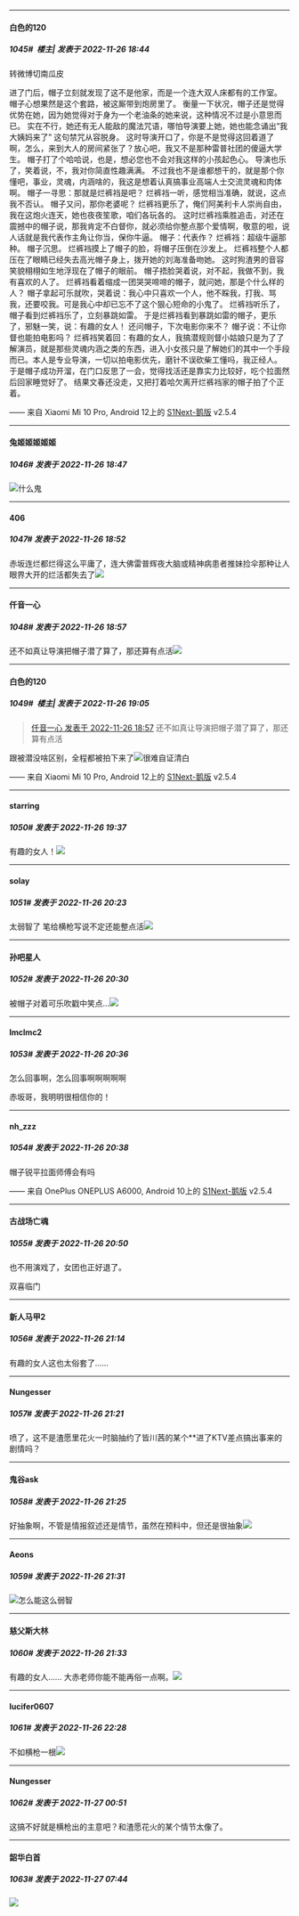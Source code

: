

*****

####  白色的120  
##### 1045#         楼主| 发表于 2022-11-26 18:44

转微博切南瓜皮

进了门后，帽子立刻就发现了这不是他家，而是一个连大双人床都有的工作室。
帽子心想果然是这个套路，被这厮带到炮房里了。
衡量一下状况，帽子还是觉得优势在她，因为她觉得对于身为一个老油条的她来说，这种情况不过是小意思而已。
实在不行，她还有无人能敌的魔法咒语，哪怕导演要上她，她也能念诵出“我大姨妈来了” 这句禁咒从容脱身。
这时导演开口了，你是不是觉得这回着道了啊，怎么，来到大人的房间紧张了？放心吧，我又不是那种雷普社团的傻逼大学生。
帽子打了个哈哈说，也是，想必您也不会对我这样的小孩起色心。
导演也乐了，笑着说，不，我对你简直性趣满满。
不过我也不是谁都想干的，就是那个你懂吧，事业，灵魂，内涵啥的，我这是想着认真搞事业高端人士交流灵魂和肉体啊。
帽子一寻思：那就是烂裤裆是吧？
烂裤裆一听，感觉相当准确，就说，这点我不否认。
帽子又问，那你老婆呢？
烂裤裆更乐了，俺们阿美利卡人崇尚自由，我在这炮火连天，她也夜夜笙歌，咱们各玩各的。
这时烂裤裆乘胜追击，对还在震撼中的帽子说，那我肯定不白督你，就必须给你整点那个爱情啊，敬意的啦，说人话就是我代表作主角让你当，保你牛逼。
帽子：代表作？
烂裤裆：超级牛逼那种。
帽子沉思。
烂裤裆摸上了帽子的脸，将帽子压倒在沙发上。
烂裤裆整个人都压在了眼睛已经失去高光帽子身上，拨开她的刘海准备吻她。
这时狗渣男的音容笑貌栩栩如生地浮现在了帽子的眼前。
帽子捂脸哭着说，对不起，我做不到，我有喜欢的人了。 
烂裤裆看着缩成一团哭哭啼啼的帽子，就问她，那是个什么样的人？
帽子拿起可乐就吹，哭着说：我心中只喜欢一个人，他不睬我，打我、骂我，还要咬我。可是我心中却已忘不了这个狠心短命的小鬼了。
烂裤裆听乐了，帽子看到烂裤裆乐了，立刻暴跳如雷。
于是烂裤裆看到暴跳如雷的帽子，更乐了，邪魅一笑，说：有趣的女人！ 
还问帽子，下次电影你来不？
帽子说：不让你督也能拍电影吗？
烂裤裆笑着回：有趣的女人，我搞潜规则督小姑娘只是为了了解演员，就是那些灵魂内涵之类的东西，进入小女孩只是了解她们的其中一个手段而已。本人是专业导演，一切以拍电影优先，磨针不误砍柴工懂吗，我正经人。
于是帽子成功开溜，在门口反思了一会，觉得找活还是靠实力比较好，吃个拉面然后回家睡觉好了。
结果文春还没走，又把打着哈欠离开烂裤裆家的帽子拍了个正着。

—— 来自 Xiaomi Mi 10 Pro, Android 12上的 [S1Next-鹅版](https://github.com/ykrank/S1-Next/releases) v2.5.4

*****

####  兔姬姬姬姬姬  
##### 1046#       发表于 2022-11-26 18:47

<img src="https://static.saraba1st.com/image/smiley/face2017/067.png" referrerpolicy="no-referrer">什么鬼



*****

####  406  
##### 1047#       发表于 2022-11-26 18:52

赤坂连烂都烂得这么平庸了，连大佛雷普辉夜大脑或精神病患者推妹捡伞那种让人眼界大开的烂活都失去了<img src="https://static.saraba1st.com/image/smiley/face2017/124.png" referrerpolicy="no-referrer">

*****

####  仟音一心  
##### 1048#       发表于 2022-11-26 18:57

还不如真让导演把帽子潜了算了，那还算有点活<img src="https://static.saraba1st.com/image/smiley/face2017/049.png" referrerpolicy="no-referrer">



*****

####  白色的120  
##### 1049#         楼主| 发表于 2022-11-26 19:05

<blockquote><a href="httphttps://bbs.saraba1st.com/2b/forum.php?mod=redirect&amp;goto=findpost&amp;pid=58628569&amp;ptid=2073604" target="_blank">仟音一心 发表于 2022-11-26 18:57</a>
还不如真让导演把帽子潜了算了，那还算有点活</blockquote>
跟被潜没啥区别，全程都被拍下来了<img src="https://static.saraba1st.com/image/smiley/face2017/037.png" referrerpolicy="no-referrer">很难自证清白

—— 来自 Xiaomi Mi 10 Pro, Android 12上的 [S1Next-鹅版](https://github.com/ykrank/S1-Next/releases) v2.5.4



*****

####  starring  
##### 1050#       发表于 2022-11-26 19:37

有趣的女人！<img src="https://static.saraba1st.com/image/smiley/face2017/067.png" referrerpolicy="no-referrer">



*****

####  solay  
##### 1051#       发表于 2022-11-26 20:23

太弱智了 笔给横枪写说不定还能整点活<img src="https://static.saraba1st.com/image/smiley/face2017/002.png" referrerpolicy="no-referrer">



*****

####  孙吧星人  
##### 1052#       发表于 2022-11-26 20:30

被帽子对着可乐吹戳中笑点...<img src="https://static.saraba1st.com/image/smiley/face2017/068.png" referrerpolicy="no-referrer">

*****

####  lmclmc2  
##### 1053#       发表于 2022-11-26 20:36

怎么回事啊，怎么回事啊啊啊啊啊

赤坂哥，我明明很相信你的！

*****

####  nh_zzz  
##### 1054#       发表于 2022-11-26 20:38

帽子锐平拉面师傅会有吗

—— 来自 OnePlus ONEPLUS A6000, Android 10上的 [S1Next-鹅版](https://github.com/ykrank/S1-Next/releases) v2.5.4



*****

####  古战场亡魂  
##### 1055#       发表于 2022-11-26 20:50

也不用演戏了，女团也正好退了。

双喜临门



*****

####  新人马甲2  
##### 1056#       发表于 2022-11-26 21:14

有趣的女人这也太俗套了……

*****

####  Nungesser  
##### 1057#       发表于 2022-11-26 21:21

喷了，这不是渣愿里花火一时脑抽约了皆川茜的某个**进了KTV差点搞出事来的剧情吗？



*****

####  鬼谷ask  
##### 1058#       发表于 2022-11-26 21:25

好抽象啊，不管是情报叙述还是情节，虽然在预料中，但还是很抽象<img src="https://static.saraba1st.com/image/smiley/face2017/037.png" referrerpolicy="no-referrer">

*****

####  Aeons  
##### 1059#       发表于 2022-11-26 21:31

<img src="https://static.saraba1st.com/image/smiley/face2017/192.png" referrerpolicy="no-referrer">怎么能这么弱智



*****

####  慈父斯大林  
##### 1060#       发表于 2022-11-26 21:33

有趣的女人……
大赤老师你能不能再俗一点啊。<img src="https://static.saraba1st.com/image/smiley/face2017/001.png" referrerpolicy="no-referrer">



*****

####  lucifer0607  
##### 1061#       发表于 2022-11-26 22:28

不如横枪一根<img src="https://static.saraba1st.com/image/smiley/face2017/233.png" referrerpolicy="no-referrer">



*****

####  Nungesser  
##### 1062#       发表于 2022-11-27 00:51

这搞不好就是横枪出的主意吧？和渣愿花火的某个情节太像了。



*****

####  韶华白首  
##### 1063#       发表于 2022-11-27 07:44

<img src="https://static.saraba1st.com/image/smiley/face2017/003.png" referrerpolicy="no-referrer">

